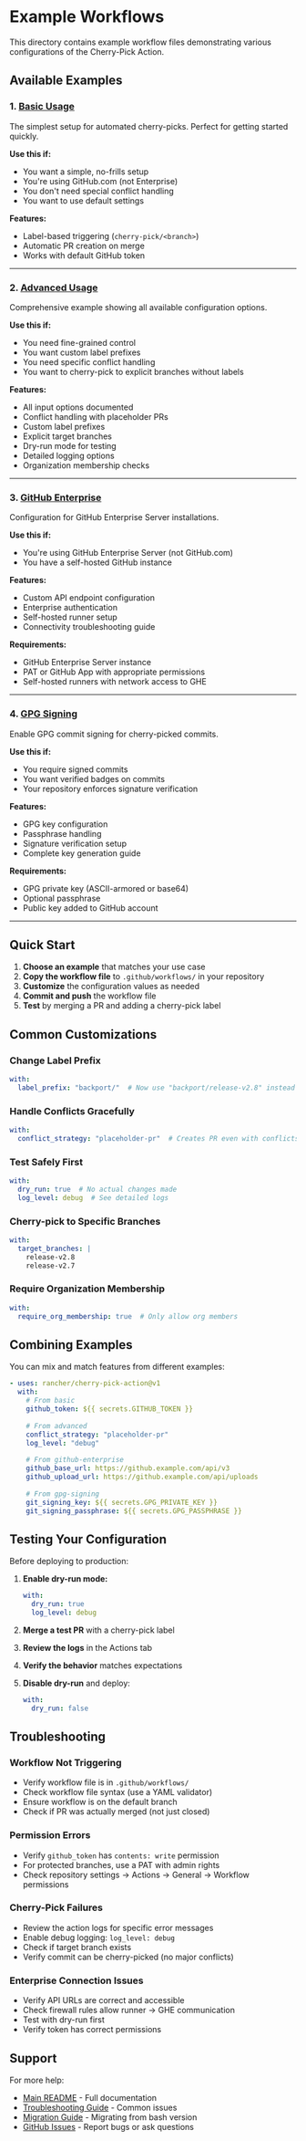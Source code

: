 # Example Workflows

This directory contains example workflow files demonstrating various configurations of the Cherry-Pick Action.

## Available Examples

### 1. [Basic Usage](basic-usage.yml)
The simplest setup for automated cherry-picks. Perfect for getting started quickly.

**Use this if:**
- You want a simple, no-frills setup
- You're using GitHub.com (not Enterprise)
- You don't need special conflict handling
- You want to use default settings

**Features:**
- Label-based triggering (`cherry-pick/<branch>`)
- Automatic PR creation on merge
- Works with default GitHub token

---

### 2. [Advanced Usage](advanced-usage.yml)
Comprehensive example showing all available configuration options.

**Use this if:**
- You need fine-grained control
- You want custom label prefixes
- You need specific conflict handling
- You want to cherry-pick to explicit branches without labels

**Features:**
- All input options documented
- Conflict handling with placeholder PRs
- Custom label prefixes
- Explicit target branches
- Dry-run mode for testing
- Detailed logging options
- Organization membership checks

---

### 3. [GitHub Enterprise](github-enterprise.yml)
Configuration for GitHub Enterprise Server installations.

**Use this if:**
- You're using GitHub Enterprise Server (not GitHub.com)
- You have a self-hosted GitHub instance

**Features:**
- Custom API endpoint configuration
- Enterprise authentication
- Self-hosted runner setup
- Connectivity troubleshooting guide

**Requirements:**
- GitHub Enterprise Server instance
- PAT or GitHub App with appropriate permissions
- Self-hosted runners with network access to GHE

---

### 4. [GPG Signing](gpg-signing.yml)
Enable GPG commit signing for cherry-picked commits.

**Use this if:**
- You require signed commits
- You want verified badges on commits
- Your repository enforces signature verification

**Features:**
- GPG key configuration
- Passphrase handling
- Signature verification setup
- Complete key generation guide

**Requirements:**
- GPG private key (ASCII-armored or base64)
- Optional passphrase
- Public key added to GitHub account

---

## Quick Start

1. **Choose an example** that matches your use case
2. **Copy the workflow file** to `.github/workflows/` in your repository
3. **Customize** the configuration values as needed
4. **Commit and push** the workflow file
5. **Test** by merging a PR and adding a cherry-pick label

## Common Customizations

### Change Label Prefix
```yaml
with:
  label_prefix: "backport/"  # Now use "backport/release-v2.8" instead
```

### Handle Conflicts Gracefully
```yaml
with:
  conflict_strategy: "placeholder-pr"  # Creates PR even with conflicts
```

### Test Safely First
```yaml
with:
  dry_run: true  # No actual changes made
  log_level: debug  # See detailed logs
```

### Cherry-pick to Specific Branches
```yaml
with:
  target_branches: |
    release-v2.8
    release-v2.7
```

### Require Organization Membership
```yaml
with:
  require_org_membership: true  # Only allow org members
```

## Combining Examples

You can mix and match features from different examples:

```yaml
- uses: rancher/cherry-pick-action@v1
  with:
    # From basic
    github_token: ${{ secrets.GITHUB_TOKEN }}
    
    # From advanced
    conflict_strategy: "placeholder-pr"
    log_level: "debug"
    
    # From github-enterprise
    github_base_url: https://github.example.com/api/v3
    github_upload_url: https://github.example.com/api/uploads
    
    # From gpg-signing
    git_signing_key: ${{ secrets.GPG_PRIVATE_KEY }}
    git_signing_passphrase: ${{ secrets.GPG_PASSPHRASE }}
```

## Testing Your Configuration

Before deploying to production:

1. **Enable dry-run mode:**
   ```yaml
   with:
     dry_run: true
     log_level: debug
   ```

2. **Merge a test PR** with a cherry-pick label

3. **Review the logs** in the Actions tab

4. **Verify the behavior** matches expectations

5. **Disable dry-run** and deploy:
   ```yaml
   with:
     dry_run: false
   ```

## Troubleshooting

### Workflow Not Triggering
- Verify workflow file is in `.github/workflows/`
- Check workflow file syntax (use a YAML validator)
- Ensure workflow is on the default branch
- Check if PR was actually merged (not just closed)

### Permission Errors
- Verify `github_token` has `contents: write` permission
- For protected branches, use a PAT with admin rights
- Check repository settings → Actions → General → Workflow permissions

### Cherry-Pick Failures
- Review the action logs for specific error messages
- Enable debug logging: `log_level: debug`
- Check if target branch exists
- Verify commit can be cherry-picked (no major conflicts)

### Enterprise Connection Issues
- Verify API URLs are correct and accessible
- Check firewall rules allow runner → GHE communication
- Test with dry-run first
- Verify token has correct permissions

## Support

For more help:
- [Main README](../README.md) - Full documentation
- [Troubleshooting Guide](../README.md#troubleshooting) - Common issues
- [Migration Guide](../MIGRATION.md) - Migrating from bash version
- [GitHub Issues](https://github.com/rancher/cherry-pick-action/issues) - Report bugs or ask questions
